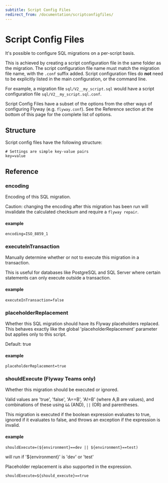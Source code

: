 ```yaml
---
subtitle: Script Config Files
redirect_from: /documentation/scriptconfigfiles/
---
```

# Script Config Files

It's possible to configure SQL migrations on a per-script basis.

This is achieved by creating a script configuration file in the same folder as the migration. The script configuration
file name must match the migration file name, with the `.conf` suffix added. Script configuration files do **not**
need to be explicitly listed in the main configuration, or the command line.

For example, a migration file `sql/V2__my_script.sql` would have a script configuration file `sql/V2__my_script.sql.conf`.

Script Config Files have a subset of the options from the other ways of configuring Flyway (e.g. `flyway.conf`). See the Reference section at the bottom of this page for the complete list of options.

## Structure

Script config files have the following structure:

```properties
# Settings are simple key-value pairs
key=value
```

## Reference

### encoding

Encoding of this SQL migration. 

Caution: changing the encoding after this migration has been run will invalidate the calculated checksum and require a `flyway repair`.
#### example

```encoding=ISO_8859_1```

### executeInTransaction

Manually determine whether or not to execute this migration in a transaction. 

This is useful for databases like PostgreSQL and SQL Server where certain statements can only execute outside a transaction.
#### example
```executeInTransaction=false```

### placeholderReplacement

Whether this SQL migration should have its Flyway placeholders replaced. This behaves exactly like the global 'placeholderReplacement' parameter but applies only to this script. 

Default: true
#### example

```placeholderReplacement=true```

### shouldExecute (Flyway Teams only)
Whether this migration should be executed or ignored. 

Valid values are 'true', 'false', 'A==B', 'A!=B' (where A,B are values), and combinations of these using `&&` (AND), `||` (OR) and parentheses. 

This migration is executed if the boolean expression evaluates to true, ignored if it evaluates to false, and throws an exception if the expression is invalid. 

#### example

```shouldExecute=(${environment}==dev || ${environment}==test)``` 

will run if '${environment}' is 'dev' or 'test'

Placeholder replacement is also supported in the expression.

```shouldExecute=${should_execute}==true```
